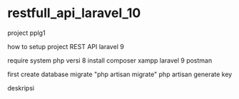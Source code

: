 # restfull_api_laravel_10
project pplg1

how to setup project REST API laravel 9 

require system
php versi 8
install composer
xampp
laravel 9
postman


first
create database
migrate "php artisan migrate"
php artisan generate key

deskripsi
